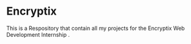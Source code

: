 # Encryptix
This is a Respository that contain all my projects for the Encryptix Web Development Internship .
